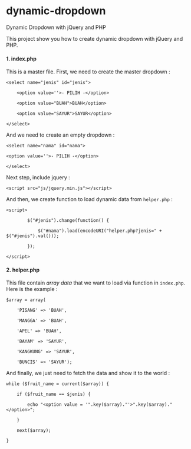 # dynamic-dropdown
Dynamic Dropdown with jQuery and PHP

This project show you how to create dynamic dropdown with jQuery and PHP.

<h4>1. index.php</h4>
This is a master file. First, we need to create the master dropdown :
<pre><code>&lt;select name=&quot;jenis&quot; id=&quot;jenis&quot;&gt;<br />
&nbsp;&nbsp; &nbsp;&lt;option value=&#39;&#39;&gt;- PILIH -&lt;/option&gt;<br />
&nbsp;&nbsp; &nbsp;&lt;option value=&quot;BUAH&quot;&gt;BUAH&lt;/option&gt;<br />
&nbsp;&nbsp; &nbsp;&lt;option value=&quot;SAYUR&quot;&gt;SAYUR&lt;/option&gt;<br />
&lt;/select&gt;
</code></pre>

And we need to create an empty dropdown :
<pre><code>&lt;select name=&quot;nama&quot; id=&quot;nama&quot;&gt;<br />
&lt;option value=&#39;&#39;&gt;- PILIH -&lt;/option&gt;<br />
&lt;/select&gt;
</code></pre>

Next step, include jquery :
<pre><code>&lt;script src=&quot;js/jquery.min.js&quot;&gt;&lt;/script&gt;</code></pre>

And then, we create function to load dynamic data from <code>helper.php</code> :

<pre><code>&lt;script&gt;<br />
&nbsp;&nbsp; &nbsp;&nbsp;&nbsp; &nbsp;$(&quot;#jenis&quot;).change(function() {<br />
&nbsp;&nbsp; &nbsp;&nbsp;&nbsp; &nbsp;&nbsp;&nbsp; &nbsp;$(&quot;#nama&quot;).load(encodeURI(&quot;helper.php?jenis=&quot; + $(&quot;#jenis&quot;).val()));<br />
&nbsp;&nbsp; &nbsp;&nbsp;&nbsp; &nbsp;});<br />
&lt;/script&gt;
</code></pre>

<h4>2. helper.php</h4>
This file contain <i>array data</i> that we want to load via function in <code>index.php</code>. Here is the example :
<pre><code>$array = array(<br />
&nbsp; &nbsp; &#39;PISANG&#39; =&gt; &#39;BUAH&#39;,<br />
&nbsp; &nbsp; &#39;MANGGA&#39; =&gt; &#39;BUAH&#39;,<br />
&nbsp; &nbsp; &#39;APEL&#39; =&gt; &#39;BUAH&#39;,<br />
&nbsp; &nbsp; &#39;BAYAM&#39; =&gt; &#39;SAYUR&#39;,<br />
&nbsp; &nbsp; &#39;KANGKUNG&#39; =&gt; &#39;SAYUR&#39;,<br />
&nbsp; &nbsp; &#39;BUNCIS&#39; =&gt; &#39;SAYUR&#39;);
</code></pre>

And finally, we just need to fetch the data and show it to the world :
<pre><code>while ($fruit_name = current($array)) {<br />
&nbsp; &nbsp; if ($fruit_name == $jenis) {<br />
&nbsp; &nbsp; &nbsp; &nbsp; echo &quot;&lt;option value = &#39;&quot;.key($array).&quot;&#39;&gt;&quot;.key($array).&quot;&lt;/option&gt;&quot;;<br />
&nbsp; &nbsp; }<br />
&nbsp; &nbsp; next($array);<br />
}
</code></pre>
